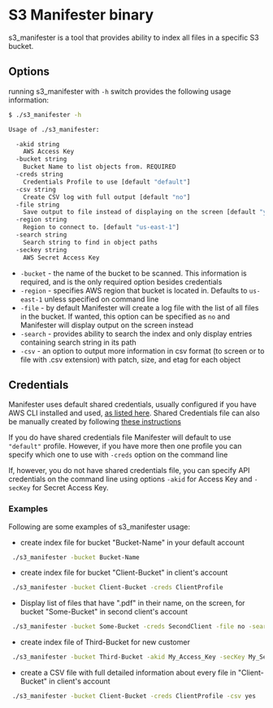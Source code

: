 # S3 Manifester binary

s3_manifester is a tool that provides ability to index all files in a specific S3 bucket.

## Options

running s3_manifester with `-h` switch provides the following usage information:

```bash
$ ./s3_manifester -h

Usage of ./s3_manifester:

  -akid string
    AWS Access Key
  -bucket string
    Bucket Name to list objects from. REQUIRED
  -creds string
    Credentials Profile to use [default "default"]
  -csv string
    Create CSV log with full output [default "no"]
  -file string
    Save output to file instead of displaying on the screen [default "yes"]
  -region string
    Region to connect to. [default "us-east-1"]
  -search string
    Search string to find in object paths
  -seckey string
    AWS Secret Access Key
```

- `-bucket` - the name of the bucket to be scanned. This information is required, and is the only required option besides credentials
- `-region` - specifies AWS region that bucket is located in. Defaults to `us-east-1` unless specified on command line
- `-file` - by default Manifester will create a log file with the list of all files in the bucket. If wanted, this option can be specified as `no` and Manifester will display output on the screen instead
- `-search` - provides ability to search the index and only display entries containing search string in its path
- `-csv` - an option to output more information in csv format (to screen or to file with .csv extension) with patch, size, and etag for each object

## Credentials

Manifester uses default shared credentials, usually configured if you have AWS CLI installed and used, [as listed here](http://docs.aws.amazon.com/cli/latest/userguide/cli-chap-getting-started.html).
Shared Credentials file can also be manually created by following [these instructions](https://github.com/aws/aws-sdk-go/wiki/configuring-sdk#creating-the-credentials-file)

If you do have shared credentials file Manifester will default to use `"default"` profile. However, if you have more then one profile you can specify which one to use with `-creds` option on the command line

If, however, you do not have shared credentials file, you can specify API credentials on the command line using options `-akid` for Access Key and `-secKey` for Secret Access Key.

### Examples 

Following are some examples of s3_manifester usage:

- create index file for bucket "Bucket-Name" in your default account

```bash
 ./s3_manifester -bucket Bucket-Name
```

- create index file for bucket "Client-Bucket" in client's account

```bash
 ./s3_manifester -bucket Client-Bucket -creds ClientProfile
```

- Display list of files that have ".pdf" in their name, on the screen, for bucket "Some-Bucket" in second client's account

```bash
 ./s3_manifester -bucket Some-Bucket -creds SecondClient -file no -search .pdf
```

- create index file of Third-Bucket for new customer

```bash
 ./s3_manifester -bucket Third-Bucket -akid My_Access_Key -secKey My_Secret_Access_Key
```

- create a CSV file with full detailed information about every file in "Client-Bucket" in client's account

```bash
 ./s3_manifester -bucket Client-Bucket -creds ClientProfile -csv yes
```
